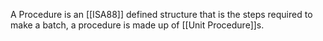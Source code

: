 A Procedure is an [[ISA88]] defined structure that is the steps required to make a batch, a procedure is made up of [[Unit Procedure]]s. 

